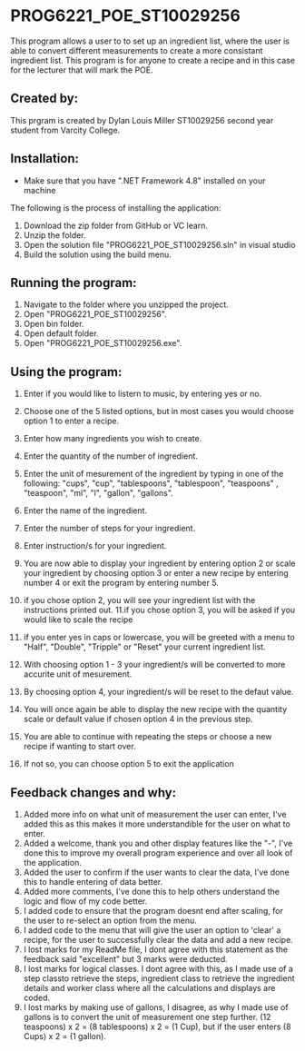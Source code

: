 # PROG6221_POE_ST10029256

This program allows a user to to set up an ingredient list, where the user is able to convert different
measurements to create a more consistant ingredient list. This program is for anyone to create a recipe
and in this case for the lecturer that will mark the POE.

## Created by:

This prgram is created by Dylan Louis Miller ST10029256 second year student from Varcity College.

## Installation:

* Make sure that you have ".NET Framework 4.8" installed on your machine

The following is the process of installing the application:

1. Download the zip folder from GitHub or VC learn.
2. Unzip the folder.
3. Open the solution file "PROG6221_POE_ST10029256.sln" in  visual studio
4. Build the solution using the build menu.

## Running the program:

1. Navigate to the folder where you unzipped the project.
2. Open "PROG6221_POE_ST10029256".
3. Open bin folder.
5. Open default folder.
6. Open "PROG6221_POE_ST10029256.exe".

## Using the program:

1. Enter if you would like to listern to music, by entering yes or no.
2. Choose one of the 5 listed options, but in most cases you would choose option 1 to enter a recipe.
3. Enter how many ingredients you wish to create.
4. Enter the quantity of the number of ingredient.
5. Enter the unit of mesurement of the ingredient by typing in one of the following:
"cups", "cup", "tablespoons", "tablespoon", "teaspoons" , "teaspoon", "ml", "l", "gallon", "gallons".

6. Enter the name of the ingredient.
7. Enter the number of steps for your ingredient.
8. Enter instruction/s for your ingredient.
9. You are now able to display your ingredient by entering option 2 or scale your ingredient by choosing option 3 or enter a new recipe by entering number 4 or exit the program by entering number 5.
10. if you chose option 2, you will see your ingredient list with the instructions printed out.
11.if you chose option 3, you will be asked if you would like to scale the recipe 
11. if you enter yes in caps or lowercase, you will be greeted with a menu to "Half", "Double", "Tripple" or "Reset" your current ingredient list.
12. With choosing option 1 - 3 your ingredient/s will be converted to more accurite unit of mesurement.
13. By choosing option 4, your ingredient/s will be reset to the defaut value.
14. You will once again be able to display the new recipe with the quantity scale or default value if chosen option 4 in the previous step.
15. You are able to continue with repeating the steps or choose a new recipe if wanting to start over.
16. If not so, you can choose option 5 to exit the application

## Feedback changes and why:

1. Added more info on what unit of measurement the user can enter, I've added this as this makes it more understandible for the user on what to enter.
2. Added a welcome, thank you and other display features like the "-", I've done this to improve my overall program experience and over all look of the application.
3. Added the user to confirm if the user wants to clear the data, I've done this to handle entering of data better.
4. Added more comments, I've done this to help others understand the logic and flow of my code better.
5. I added code to ensure that the program doesnt end after scaling, for the user to re-select an option from the menu.
6. I added code to the menu that will give the user an option to 'clear' a recipe, for the user to successfully clear the data and add a new recipe.
7. I lost marks for my ReadMe file, I dont agree with this statement as the feedback said "excellent" but 3 marks were deducted.
8. I lost marks for logical classes. I dont agree with this, as I made use of a step classto retrieve the steps, ingredient class to retrieve the ingredient details and worker class where all the calculations and displays are coded.
9. I lost marks by making use of gallons, I disagree, as why I made use of gallons is to convert the unit of measurement one step further. (12 teaspoons) x 2 = (8 tablespoons) x 2 = (1 Cup), but if the user enters (8 Cups) x 2 = (1 gallon).
